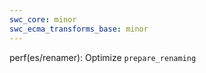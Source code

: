 ```yaml
---
swc_core: minor
swc_ecma_transforms_base: minor
---
```


perf(es/renamer): Optimize `prepare_renaming`
